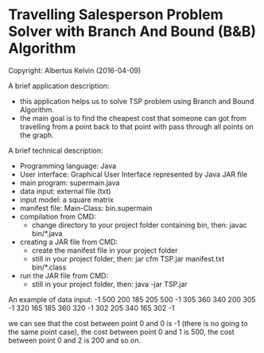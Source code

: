 # Travelling Salesperson Problem Solver with Branch And Bound (B&B) Algorithm

Copyright: Albertus Kelvin (2016-04-09)

A brief application description:
  - this application helps us to solve TSP problem using Branch and Bound Algorithm.
  - the main goal is to find the cheapest cost that someone can got from travelling from a point back to that point
    with pass through all points on the graph.

A brief technical description:
  - Programming language: Java 
  - User interface: Graphical User Interface represented by Java JAR file
  - main program: supermain.java
  - data input: external file (txt)
  - input model: a square matrix
  - manifest file: Main-Class: bin.supermain
  - compilation from CMD: 
      * change directory to your project folder containing bin, then: javac bin/*.java
  - creating a JAR file from CMD:
      * create the manifest file in your project folder
      * still in your project folder, then: jar cfm TSP.jar manifest.txt bin/*.class
  - run the JAR file from CMD:
      * still in your project folder, then: java -jar TSP.jar

An example of data input:
-1 500 200 185 205
500 -1 305 360 340
200 305 -1 320 165
185 360 320 -1 302
205 340 165 302 -1

we can see that the cost between point 0 and 0 is -1 (there is no going to the same point case), the cost between point 0 and 1 is 500,
the cost between point 0 and 2 is 200 and so on.
